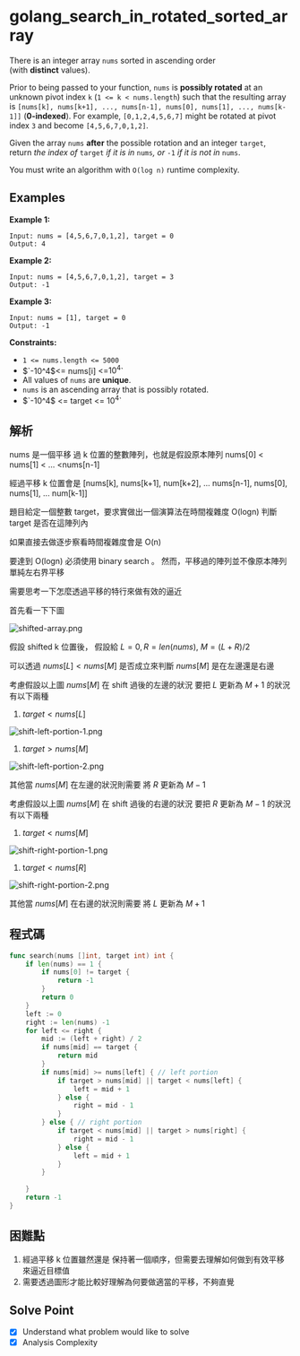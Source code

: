 # golang_search_in_rotated_sorted_array

There is an integer array `nums` sorted in ascending order (with **distinct** values).

Prior to being passed to your function, `nums` is **possibly rotated** at an unknown pivot index `k` (`1 <= k < nums.length`) such that the resulting array is `[nums[k], nums[k+1], ..., nums[n-1], nums[0], nums[1], ..., nums[k-1]]` (**0-indexed**). For example, `[0,1,2,4,5,6,7]` might be rotated at pivot index `3` and become `[4,5,6,7,0,1,2]`.

Given the array `nums` **after** the possible rotation and an integer `target`, return *the index of* `target` *if it is in* `nums`*, or* `-1` *if it is not in* `nums`.

You must write an algorithm with `O(log n)` runtime complexity.

## Examples

**Example 1:**

```
Input: nums = [4,5,6,7,0,1,2], target = 0
Output: 4

```

**Example 2:**

```
Input: nums = [4,5,6,7,0,1,2], target = 3
Output: -1

```

**Example 3:**

```
Input: nums = [1], target = 0
Output: -1

```

**Constraints:**

- `1 <= nums.length <= 5000`
- $`-10^4$<= nums[i] <=$10^4$`
- All values of `nums` are **unique**.
- `nums` is an ascending array that is possibly rotated.
- $`-10^4$ <= target <= $10^4$`

## 解析

nums 是一個平移 過 k 位置的整數陣列，也就是假設原本陣列 nums[0] < nums[1] < ... <nums[n-1]

經過平移 k 位置會是  [nums[k], nums[k+1], num[k+2], ... nums[n-1], nums[0], nums[1], ... num[k-1]]

題目給定一個整數 target，要求實做出一個演算法在時間複雜度 O(logn) 判斷 target 是否在這陣列內

如果直接去做逐步察看時間複雜度會是 O(n)

要達到 O(logn) 必須使用 binary search 。 然而，平移過的陣列並不像原本陣列單純左右界平移

需要思考一下怎麼透過平移的特行來做有效的逼近

首先看一下下圖

![shifted-array.png](https://s3-us-west-2.amazonaws.com/secure.notion-static.com/df99de35-44e5-4931-a15c-51f30c2dbde7/shifted-array.png)

假設 shifted k 位置後， 假設給 $L = 0, R = len(nums)$, $M = (L+R)/ 2$ 

可以透過 $nums[L] < nums[M]$ 是否成立來判斷 $nums[M]$ 是在左邊還是右邊

考慮假設以上圖 $nums[M]$ 在 shift 過後的左邊的狀況 要把 $L$  更新為 $M+1$ 的狀況有以下兩種

1. $target < nums[L]$

![shift-left-portion-1.png](https://s3-us-west-2.amazonaws.com/secure.notion-static.com/5221c486-0c10-482c-a5cf-c779b7861d7c/shift-left-portion-1.png)

1. $target > nums[M]$

![shift-left-portion-2.png](https://s3-us-west-2.amazonaws.com/secure.notion-static.com/7f4bb1f8-a196-4b1b-bb1a-a65b0ffd0e9d/shift-left-portion-2.png)

其他當 $nums[M]$ 在左邊的狀況則需要 將 $R$  更新為 $M-1$

考慮假設以上圖 $nums[M]$ 在 shift 過後的右邊的狀況 要把 $R$  更新為 $M-1$ 的狀況有以下兩種

1. $target < nums[M]$

![shift-right-portion-1.png](https://s3-us-west-2.amazonaws.com/secure.notion-static.com/0db5ac63-a489-48df-8931-057f111a7d1e/shift-right-portion-1.png)

1. t$arget < nums[R]$

![shift-right-portion-2.png](https://s3-us-west-2.amazonaws.com/secure.notion-static.com/693e6fda-1f21-4472-ae05-49a30cef54b2/shift-right-portion-2.png)

其他當 $nums[M]$ 在右邊的狀況則需要 將 $L$ 更新為 $M+1$

## 程式碼

```go
func search(nums []int, target int) int {
    if len(nums) == 1 {
        if nums[0] != target {
            return -1
        }
        return 0
    }
    left := 0
    right := len(nums) -1
    for left <= right {
        mid := (left + right) / 2
        if nums[mid] == target {
            return mid
        }
        if nums[mid] >= nums[left] { // left portion
            if target > nums[mid] || target < nums[left] {
                left = mid + 1
            } else {
                right = mid - 1
            }
        } else { // right portion
            if target < nums[mid] || target > nums[right] {
                right = mid - 1
            } else {
                left = mid + 1
            }
        }
        
    }
    return -1
}
```

## 困難點

1. 經過平移 k 位置雖然還是 保持著一個順序，但需要去理解如何做到有效平移來逼近目標值
2. 需要透過圖形才能比較好理解為何要做適當的平移，不夠直覺

## Solve Point

- [x]  Understand what problem would like to solve
- [x]  Analysis Complexity